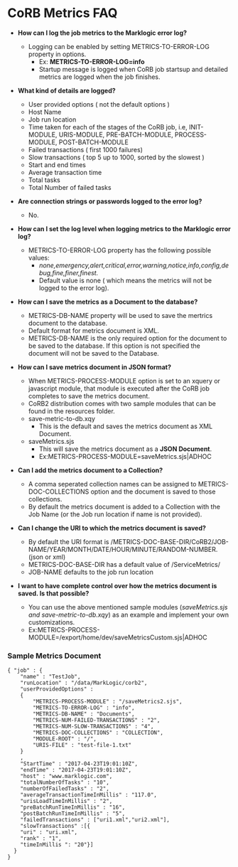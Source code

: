 # CoRB Metrics FAQ

* **How can I log the job metrics to the Marklogic error log?**
    * Logging can be enabled by setting METRICS-TO-ERROR-LOG property in options.
        + Ex: **METRICS-TO-ERROR-LOG=info**
        + Startup message is logged when CoRB job startsup and detailed metrics are logged when the job finishes.
* **What kind of details are logged?**
    * User provided options ( not the default options )
    * Host Name
    * Job run location 
    * Time taken for each of the stages of the CoRB job, i.e, INIT-MODULE, URIS-MODULE, PRE-BATCH-MODULE, PROCESS-MODULE, POST-BATCH-MODULE
    * Failed transactions ( first 1000 failures)
    * Slow transactions ( top 5 up to 1000, sorted by the slowest )
    * Start and end times
    * Average transaction time
    * Total tasks 
    * Total Number of failed tasks
 * **Are connection strings or passwords logged to the error log?**
    * No. 
* **How can I set the log level when logging metrics to the Marklogic error log?**
    * METRICS-TO-ERROR-LOG property has the following possible values:
      +  *none,emergency,alert,critical,error,warning,notice,info,config,debug,fine,finer,finest.*
      + Default value is none ( which means the metrics will not be logged to the error log).
* **How can I save the metrics as a Document to the database?**
    * METRICS-DB-NAME property will be used to save the mertrics document to the database.
    * Default format for metrics document is XML.
    * METRICS-DB-NAME is the only required option for the document to be saved to the database. If this option is not specified the document will not be saved to the Database.
* **How can I save metrics document in JSON format?**
   * When METRICS-PROCESS-MODULE option is set to an xquery or javascript module, that module is executed after the CoRB job completes to save the metrics document.
   * CoRB2 distribution comes with two sample modules that can be found in the resources folder.
    + save-metric-to-db.xqy 
        + This is the default and saves the metrics document as XML Document.
    + saveMetrics.sjs
        + This will save the metrics document as a **JSON Document**.
        + Ex:METRICS-PROCESS-MODULE=saveMetrics.sjs|ADHOC
* **Can I add the metrics document to a Collection?**
    + A comma seperated collection names can be assigned to METRICS-DOC-COLLECTIONS option and the document is saved to those collections.
    + By default the metrics document is added to a Collection with the Job Name (or the Job run location if name is not provided).
    
* **Can I change the URI to which the metrics document is saved?**
    * By default the URI format is /METRICS-DOC-BASE-DIR/CoRB2/JOB-NAME/YEAR/MONTH/DATE/HOUR/MINUTE/RANDOM-NUMBER.(json or xml)
    * METRICS-DOC-BASE-DIR has a default value of /ServiceMetrics/
    * JOB-NAME defaults to the job run location
     
* **I want to have complete control over how the metrics document is saved. Is that possible?**
    * You can use the above mentioned sample modules (*saveMetrics.sjs and save-metric-to-db.xqy*) as an example and implement your own customizations.
    + Ex:METRICS-PROCESS-MODULE=/export/home/dev/saveMetricsCustom.sjs|ADHOC

### Sample Metrics Document
```
{ "job" : {
    "name" : "TestJob",
    "runLocation" : "/data/MarkLogic/corb2",
    "userProvidedOptions" :
    {
        "METRICS-PROCESS-MODULE" : "/saveMetrics2.sjs",
        "METRICS-TO-ERROR-LOG" : "info",
        "METRICS-DB-NAME" : "Documents",
        "METRICS-NUM-FAILED-TRANSACTIONS" : "2",
        "METRICS-NUM-SLOW-TRANSACTIONS" : "4",
        "METRICS-DOC-COLLECTIONS" : "COLLECTION",
        "MODULE-ROOT" : "/",
        "URIS-FILE" : "test-file-1.txt"
    }
    ,
    "StartTime" : "2017-04-23T19:01:10Z",
    "endTime" : "2017-04-23T19:01:10Z",
    "host" : "www.marklogic.com",
    "totalNumberOfTasks" : "10",
    "numberOfFailedTasks" : "2",
    "averageTransactionTimeInMillis" : "117.0",
    "urisLoadTimeInMillis" : "2",
    "preBatchRunTimeInMillis" : "16",
    "postBatchRunTimeInMillis" : "5",
    "failedTransactions" : ["uri1.xml","uri2.xml"],
    "slowTransactions" :[{
    "uri" : "uri.xml",
    "rank" : "1",
    "timeInMillis ": "20"}]
  }
}
